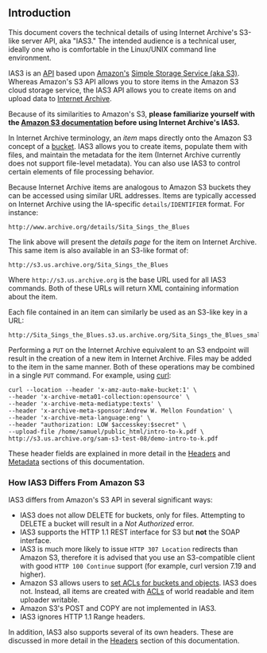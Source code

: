 ## Introduction
This document covers the technical details of using Internet Archive's S3-like server API, aka "IAS3." The intended audience is a technical user, ideally one who is comfortable in the Linux/UNIX command line environment.

IAS3 is an [API](http://en.wikipedia.org/wiki/Api) based upon [Amazon's](http://aws.amazon.com/) [Simple Storage Service (aka S3)](http://aws.amazon.com/documentation/s3/). Whereas Amazon's S3 API allows you to store items in the Amazon S3 cloud storage service, the IAS3 API allows you to create items on and upload data to [Internet Archive](http://archive.org).

Because of its similarities to Amazon's S3, **please familiarize yourself with the [Amazon S3 documentation](http://docs.amazonwebservices.com/AmazonS3/latest/dev/) before using Internet Archive's IAS3.**

In Internet Archive terminology, an _item_ maps directly onto the Amazon S3 concept of a [bucket](http://docs.aws.amazon.com/general/latest/gr/glos-chap.html#B). IAS3 allows you to create items, populate them with files, and maintain the metadata for the item (Internet Archive currently does not support file-level metadata). You can also use IAS3 to control certain elements of file processing behavior. 

Because Internet Archive items are analogous to Amazon S3 buckets they can be accessed using similar URL addresses. Items are typically accessed on Internet Archive using the IA-specific `details/IDENTIFIER` format. For instance:

    http://www.archive.org/details/Sita_Sings_the_Blues

The link above will present the _details page_ for the item on Internet Archive. This same item is also available in an S3-like format of:

    http://s3.us.archive.org/Sita_Sings_the_Blues

Where `http://s3.us.archive.org` is the base URL used for all IAS3 commands. Both of these URLs will return XML containing information about the item.

Each file contained in an item can similarly be used as an S3-like key in a URL:

    http://Sita_Sings_the_Blues.s3.us.archive.org/Sita_Sings_the_Blues_small.mp4

Performing a `PUT` on the Internet Archive equivalent to an S3 endpoint will result in the creation of a new item in Internet Archive. Files may be added to the item in the same manner. Both of these operations may be combined in a single `PUT` command. For example, using [curl](http://curl.haxx.se/):

    curl --location --header 'x-amz-auto-make-bucket:1' \
    --header 'x-archive-meta01-collection:opensource' \
    --header 'x-archive-meta-mediatype:texts' \
    --header 'x-archive-meta-sponsor:Andrew W. Mellon Foundation' \
    --header 'x-archive-meta-language:eng' \
    --header "authorization: LOW $accesskey:$secret" \
    --upload-file /home/samuel/public_html/intro-to-k.pdf \
    http://s3.us.archive.org/sam-s3-test-08/demo-intro-to-k.pdf

These header fields are explained in more detail in the [Headers](./headers.md) and [Metadata](./metadata.md) sections of this documentation.

### How IAS3 Differs From Amazon S3

IAS3 differs from Amazon's S3 API in several significant ways:

* IAS3 does not allow DELETE for buckets, only for files. Attempting to DELETE a bucket will result in a _Not Authorized_ error.
* IAS3 supports the HTTP 1.1 REST interface for S3 but **not** the SOAP interface.
* IAS3 is much more likely to issue `HTTP 307 Location` redirects than Amazon S3, therefore it is advised that you use an S3-compatible client with good `HTTP 100 Continue` support (for example, curl version 7.19 and higher).
* Amazon S3 allows users to [set ACLs for buckets and objects](http://docs.aws.amazon.com/AmazonS3/latest/API/RESTBucketPUTacl.html). IAS3 does not. Instead, all items are created with [ACLs](http://en.wikipedia.org/wiki/Access_control_list) of world readable and item uploader writable.
* Amazon S3's POST and COPY are not implemented in IAS3.
* IAS3 ignores HTTP 1.1 Range headers.

In addition, IAS3 also supports several of its own headers. These are discussed in more detail in the [Headers](./headers.md) section of this documentation.


